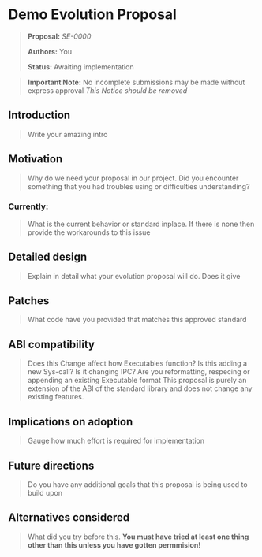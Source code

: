 # Demo Evolution Proposal

>  **Proposal:** *SE-0000*
> 
>  **Authors:** You
> 
>  **Status:** Awaiting implementation

>  **Important Note:**
>  No incomplete submissions may be made without express approval
>  *This Notice should be removed*

## Introduction

>  Write your amazing intro 

## Motivation

>  Why do we need your proposal in our project.
>  Did you encounter something that you had troubles using or difficulties understanding?

### Currently:

>  What is the current behavior or standard inplace. If there is none then provide the workarounds to this issue

## Detailed design

>  Explain in detail what your evolution proposal will do. Does it give 

## Patches

>  What code have you provided that matches this approved standard

## ABI compatibility

> Does this Change affect how Executables function? Is this adding a new Sys-call? Is it changing IPC?
> Are you reformatting, respecing or appending an existing Executable format
This proposal is purely an extension of the ABI of the standard library and does not change any existing features.

## Implications on adoption

>  Gauge how much effort is required for implementation

## Future directions

>  Do you have any additional goals that this proposal is being used to build upon

## Alternatives considered

>  What did you try before this. **You must have tried at least one thing other than this unless you have gotten permmision!**
